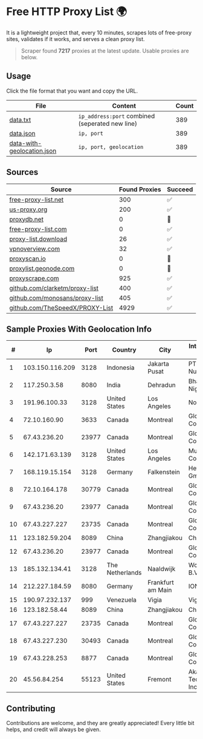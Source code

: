 
# Free HTTP Proxy List 🌍

It is a lightweight project that, every 10 minutes, scrapes lots of free-proxy sites, validates if it works, and serves a clean proxy list.


> Scraper found **7217** proxies at the latest update. Usable proxies are below.

## Usage

Click the file format that you want and copy the URL.


|File|Content|Count|
|----|-------|-----|
|[data.txt](https://raw.githubusercontent.com/themiralay/Proxy-List-World/master/data.txt)|`ip_address:port` combined (seperated new line)|389|
|[data.json](https://raw.githubusercontent.com/themiralay/Proxy-List-World/master/data.json)|`ip, port`|389|
|[data-with-geolocation.json](https://raw.githubusercontent.com/themiralay/Proxy-List-World/master/data-with-geolocation.json)|`ip, port, geolocation`|389|

## Sources

|Source|Found Proxies|Succeed|
|------|-------------|-------|
|[free-proxy-list.net](https://free-proxy-list.net)|300|✅|
|[us-proxy.org](https://www.us-proxy.org)|200|✅|
|[proxydb.net](http://proxydb.net)|0|🚫|
|[free-proxy-list.com](https://free-proxy-list.com/?page=&port=&type%5B%5D=http&type%5B%5D=https&up_time=0&search=Search)|0|✅|
|[proxy-list.download](https://www.proxy-list.download/HTTP)|26|✅|
|[vpnoverview.com](https://vpnoverview.com/privacy/anonymous-browsing/free-proxy-servers)|32|✅|
|[proxyscan.io](https://www.proxyscan.io)|0|🚫|
|[proxylist.geonode.com](https://proxylist.geonode.com/api/proxy-list?limit=300&page=1&sort_by=lastChecked&sort_type=desc&protocols=http,https)|0|🚫|
|[proxyscrape.com](https://api.proxyscrape.com/v2/?request=displayproxies&protocol=http&timeout=10000&country=all&ssl=all&anonymity=all)|925|✅|
|[github.com/clarketm/proxy-list](https://raw.githubusercontent.com/clarketm/proxy-list/master/proxy-list-raw.txt)|400|✅|
|[github.com/monosans/proxy-list](https://raw.githubusercontent.com/monosans/proxy-list/main/proxies/http.txt)|405|✅|
|[github.com/TheSpeedX/PROXY-List](https://raw.githubusercontent.com/TheSpeedX/PROXY-List/master/http.txt)|4929|✅|


## Sample Proxies With Geolocation Info

|#|Ip|Port|Country|City|Internet Service Provider|
|-|--|----|-------|----|-------------------------|
|1|103.150.116.209|3128|Indonesia|Jakarta Pusat|PT Biznet Gio Nusantara|
|2|117.250.3.58|8080|India|Dehradun|Bharat Sanchar Nigam Ltd|
|3|191.96.100.33|3128|United States|Los Angeles|NovoServe B.V.|
|4|72.10.160.90|3633|Canada|Montreal|GloboTech Communications|
|5|67.43.236.20|23977|Canada|Montreal|GloboTech Communications|
|6|142.171.63.139|3128|United States|Los Angeles|Multacom Corporation|
|7|168.119.15.154|3128|Germany|Falkenstein|Hetzner Online GmbH|
|8|72.10.164.178|30779|Canada|Montreal|GloboTech Communications|
|9|67.43.236.20|23977|Canada|Montreal|GloboTech Communications|
|10|67.43.227.227|23735|Canada|Montreal|GloboTech Communications|
|11|123.182.59.204|8089|China|Zhangjiakou|China Telecom|
|12|67.43.236.20|23977|Canada|Montreal|GloboTech Communications|
|13|185.132.134.41|3128|The Netherlands|Naaldwijk|WorldStream B.V.|
|14|212.227.184.59|8080|Germany|Frankfurt am Main|IONOS SE|
|15|190.97.232.137|999|Venezuela|Vigia|Viginet C.A|
|16|123.182.58.44|8089|China|Zhangjiakou|China Telecom|
|17|67.43.227.227|23735|Canada|Montreal|GloboTech Communications|
|18|67.43.227.230|30493|Canada|Montreal|GloboTech Communications|
|19|67.43.228.253|8877|Canada|Montreal|GloboTech Communications|
|20|45.56.84.254|55123|United States|Fremont|Akamai Technologies, Inc.|



## Contributing

Contributions are welcome, and they are greatly appreciated! Every
little bit helps, and credit will always be given.


